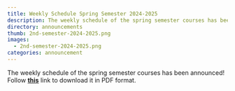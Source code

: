 ```yaml
---
title: Weekly Schedule Spring Semester 2024-2025
description: The weekly schedule of the spring semester courses has been announced!
directory: announcements
thumb: 2nd-semester-2024-2025.png
images:
  - 2nd-semester-2024-2025.png
categories: announcement
---
```

The weekly schedule of the spring semester courses has been announced!
Follow <a href="{{ site.baseurl }}/files/2nd-semester-2024-2025.pdf" target="_blank"><strong>this</strong></a> link to download it in PDF format.
